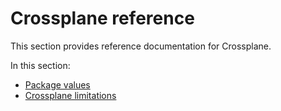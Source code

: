# Crossplane reference

This section provides reference documentation for Crossplane.

In this section:

- [Package values](package-values.hbs.md)
- [Crossplane limitations](known-limitations.hbs.md)
